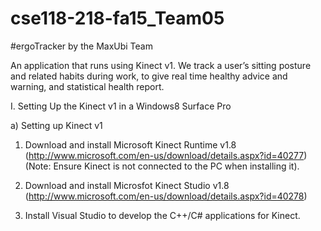 # cse118-218-fa15_Team05
#ergoTracker
by the MaxUbi Team

An application that runs using Kinect v1. We track a user’s sitting posture and related habits during work, to give real time healthy advice and warning, and statistical health report.

I. Setting Up the Kinect v1 in a Windows8 Surface Pro

a) Setting up Kinect v1

1. Download and install Microsoft Kinect Runtime v1.8 (http://www.microsoft.com/en-us/download/details.aspx?id=40277) (Note: Ensure Kinect is not connected to the PC when installing it).

2. Download and install Microsfot Kinect Studio v1.8 (http://www.microsoft.com/en-us/download/details.aspx?id=40278)

3. Install Visual Studio to develop the C++/C# applications for Kinect.

